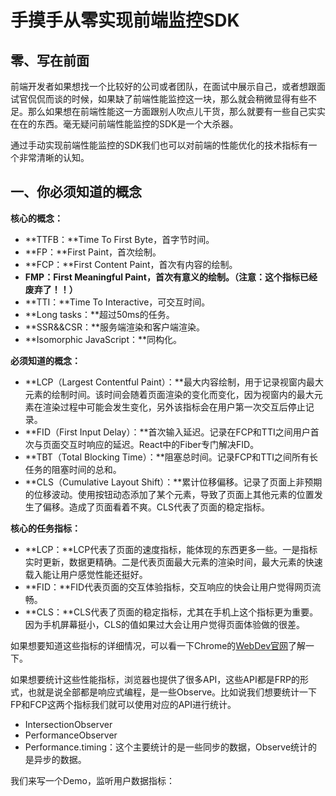 # 手摸手从零实现前端监控SDK



## 零、写在前面

前端开发者如果想找一个比较好的公司或者团队，在面试中展示自己，或者想跟面试官侃侃而谈的时候，如果缺了前端性能监控这一块，那么就会稍微显得有些不足。那么如果想在前端性能这一方面跟别人吹点儿干货，那么就要有一些自己实实在在的东西。毫无疑问前端性能监控的SDK是一个大杀器。

通过手动实现前端性能监控的SDK我们也可以对前端的性能优化的技术指标有一个非常清晰的认知。



## 一、你必须知道的概念

**核心的概念：**

+ **TTFB：**Time To First Byte，首字节时间。
+ **FP：**First Paint，首次绘制。
+ **FCP：**First Content Paint，首次有内容的绘制。
+ **FMP：**First Meaningful Paint，首次有意义的绘制。**（注意：这个指标已经废弃了！！）**
+ **TTI：**Time To Interactive，可交互时间。
+ **Long tasks：**超过50ms的任务。
+ **SSR&&CSR：**服务端渲染和客户端渲染。
+ **Isomorphic JavaScript：**同构化。



**必须知道的概念：**

+ **LCP（Largest Contentful Paint）：**最大内容绘制，用于记录视窗内最大元素的绘制时间。该时间会随着页面渲染的变化而变化，因为视窗内的最大元素在渲染过程中可能会发生变化，另外该指标会在用户第一次交互后停止记录。
+ **FID（First Input Delay）：**首次输入延迟。记录在FCP和TTI之间用户首次与页面交互时响应的延迟。React中的Fiber专门解决FID。
+ **TBT（Total Blocking Time）：**阻塞总时间。记录FCP和TTI之间所有长任务的阻塞时间的总和。
+ **CLS（Cumulative Layout Shift）：**累计位移偏移。记录了页面上非预期的位移波动。使用按钮动态添加了某个元素，导致了页面上其他元素的位置发生了偏移。造成了页面看着不爽。CLS代表了页面的稳定指标。



**核心的任务指标：**

+ **LCP：**LCP代表了页面的速度指标，能体现的东西更多一些。一是指标实时更新，数据更精确。二是代表页面最大元素的渲染时间，最大元素的快速载入能让用户感觉性能还挺好。
+ **FID：**FID代表页面的交互体验指标，交互响应的快会让用户觉得网页流畅。
+ **CLS：**CLS代表了页面的稳定指标，尤其在手机上这个指标更为重要。因为手机屏幕挺小，CLS的值如果过大会让用户觉得页面体验做的很差。



如果想要知道这些指标的详细情况，可以看一下Chrome的[WebDev官网](https://web.dev/)了解一下。

如果想要统计这些性能指标，浏览器也提供了很多API，这些API都是FRP的形式，也就是说全部都是响应式编程，是一些Observe。比如说我们想要统计一下FP和FCP这两个指标我们就可以使用对应的API进行统计。

+ IntersectionObserver
+ PerformanceObserver
+ Performance.timing：这个主要统计的是一些同步的数据，Observe统计的是异步的数据。

我们来写一个Demo，监听用户数据指标：

```html
```



